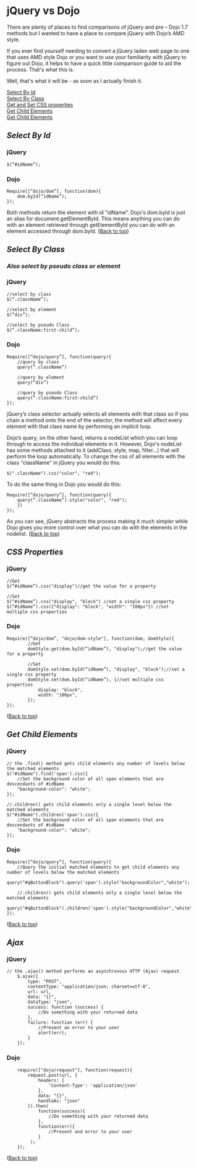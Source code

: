 # jQuery vs Dojo

There are plenty of places to find comparisons of jQuery and pre – Dojo 1.7 methods but I wanted to have a place to compare jQuery with Dojo’s AMD style.

If you ever find yourself needing to convert a jQuery laden web page to one that uses AMD style Dojo or you want to use your familiarity with jQuery to figure out Dojo, it helps to have a quick little comparison guide to aid the process. That's what this is. 

Well, that's what it will be - as soon as I actually finish it.
<a id="top"></a>

[Select By Id](#select-by-id)<br>
[Select By Class](#select-by-class)<br>
[Get and Set CSS properties](#css-properties)<br>
[Get Child Elements](#get-child-elements)<br>
[Get Child Elements](#ajax)<br>

## ***Select By Id***
### jQuery
    $(“#idName”);
### Dojo
    Require([“dojo/dom”], function(dom){
        dom.byId(“idName”);
    });

Both methods return the element with id “idName”. Dojo's dom.byId is just an alias for document.getElementById. This means anything you can do with an element retrieved through getElementById you can do with an element accessed through dom.byId.
([Back to top](#top)) <br>

## ***Select By Class***
### *Also select by pseudo class or element*
### jQuery
    //select by class
    $(“.className”);

    //select by element
    $(“div”);

    //select by pseudo Class
    $(“.className:first-child”);

### Dojo
    Require([“dojo/query”], function(query){
        //query by class
        query(“.className”)

        //query by element
        query(“div”)

        //query by pseudo Class
        query(“.className:first-child”)
    });

jQuery’s class selector actually selects all elements with that class so if you chain a method onto the end of the selector, the method will affect every element with that class name by performing an implicit loop.

Dojo’s query, on the other hand, returns a nodeList which you can loop through to access the individual elements in it. However, Dojo's nodeList has some methods attached to it (addClass, style, map, filter...) that will perform the loop automatically.  To change the css of all elements with the class "className" in jQuery you would do this:

    $(".className").css("color", "red");

To do the same thing in Dojo you would do this:

    Require([“dojo/query”], function(query){
        query(“.className”).style("color", "red");
        })
    });

As you can see, jQuery abstracts the process making it much simpler while Dojo gives you more control over what you can do with the elements in the nodelist.
([Back to top](#top)) <br>

## ***CSS Properties***
### jQuery
    //Get
    $(“#idName”).css("display")//get the value for a property

    //Set
    $(“#idName”).css("display", "block") //set a single css property
    $(“#idName”).css({"display": "block", "width": "100px"}) //set multiple css properties

### Dojo
    Require([“dojo/dom”, "dojo/dom-style"], function(dom, domStyle){
            //Get
            domStyle.get(dom.byId(“idName”), "display");//get the value for a property

            //Set
            domStyle.set(dom.byId(“idName”), "display", "block");//set a single css property
            domStyle.set(dom.byId(“idName”), {//set multiple css properties
                display: "block",
                width: "100px",
            });
    });
([Back to top](#top)) <br>

## ***Get Child Elements***
### jQuery
    // the .find() method gets child elements any number of levels below the matched elements
    $("#idName").find('span').css({
        //Set the background color of all span elements that are descendants of #idName
        "background-color": "white";
    });

    //.children() gets child elements only a single level below the matched elements
    $("#idName").children('span').css({ 
        //Set the background color of all span elements that are descendants of #idName
        "background-color": "white";
    });
### Dojo
    Require([“dojo/query”], function(query){
        //Query the initial matched elements to get child elements any number of levels below the matched elements
        query("#qButtonBlock").query('span').style("backgroundColor","white");

        //.children() gets child elements only a single level below the matched elements
        query("#qButtonBlock").children('span').style("backgroundColor","white");
    });

([Back to top](#top)) <br>

## ***Ajax***
### jQuery
    // the .ajax() method performs an asynchronous HTTP (Ajax) request
        $.ajax({
            type: "POST",
            contentType: "application/json; charset=utf-8",
            url: url,
            data: "{}",
            dataType: "json",
            success: function (success) {
                //Do something with your returned data
            },
            failure: function (err) {
                //Present an error to your user
                alert(err);
            }
        });

### Dojo
        require(["dojo/request"], function(request){
            request.post(url, {
                headers: {
                    'Content-Type': 'application/json'
                },
                data: "{}",
                handleAs: "json"
            }).then(
                function(success){
                    //Do something with your returned data
                },
                function(err){
                    //Present and error to your user
                }
             );
        });

([Back to top](#top)) <br>
